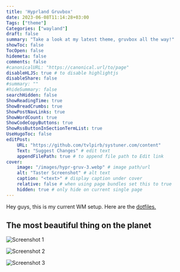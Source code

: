 ```yaml
---
title: 'Hyprland Gruvbox'
date: 2023-06-08T11:14:28+03:00
Tags: ["theme"]
Categories: ["wayland"]
draft: false
summary: "Take a look at my latest theme, gruvbox all the way!"
showToc: false
TocOpen: false
hidemeta: false
comments: false
#canonicalURL: "https://canonical.url/to/page"
disableHLJS: true # to disable highlightjs
disableShare: false
#summary: ""
#hideSummary: false
searchHidden: false
ShowReadingTime: true
ShowBreadCrumbs: true
ShowPostNavLinks: true
ShowWordCount: true
ShowCodeCopyButtons: true
ShowRssButtonInSectionTermList: true
UseHugoToc: false
editPost:
    URL: "https://github.com/tvlpirb/systuner.com/content"
    Text: "Suggest Changes" # edit text
    appendFilePath: true # to append file path to Edit link
cover:
    image: "/images/hypr-gruv-3.webp" # image path/url
    alt: "Taster Screenshot" # alt text
    caption: "<text>" # display caption under cover
    relative: false # when using page bundles set this to true
    hidden: true # only hide on current single page
---
```


Hey guys, this is my current WM setup. Here are the [dotfiles.](https://github.com/tvlpirb/desktop-env)


## The most beautiful thing on the planet
![Screenshot 1](/images/hypr-gruv-1.webp)

![Screenshot 2](/images/hypr-gruv-2.webp)

![Screenshot 3](/images/hypr-gruv-3.webp)


